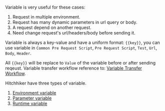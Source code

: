 Variable is very useful for these cases:
1. Request in multiple environment.
2. Request has many dynamic parameters in url query or body.
3. A request depend on another request.
4. Need change request's url/headers/body before sending it.

Variable is always a key-value and have a uniform format: `{{key}}`, you can use variable in `Common Pre Request Script`, `Pre Request Script`, `Test`, `Url`, `Body`, `Header`.

All `{{key}}` will be replace to `Value` of the variable before or after sending reqeust. Variable transfer workflow reference to: [Variable Transfer Workflow]().

Hitchhiker have three types of variable.

1. [Environment variable]()
2. [Parameter variable]()
3. [Runtime variable]()
